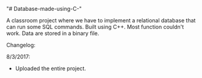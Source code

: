 "# Database-made-using-C-" 

A classroom project where we have to implement a relational database that can run
some SQL commands. Built using C++. Most function couldn't work. Data are stored
in a binary file.

Changelog:

8/3/2017:
- Uploaded the entire project.
